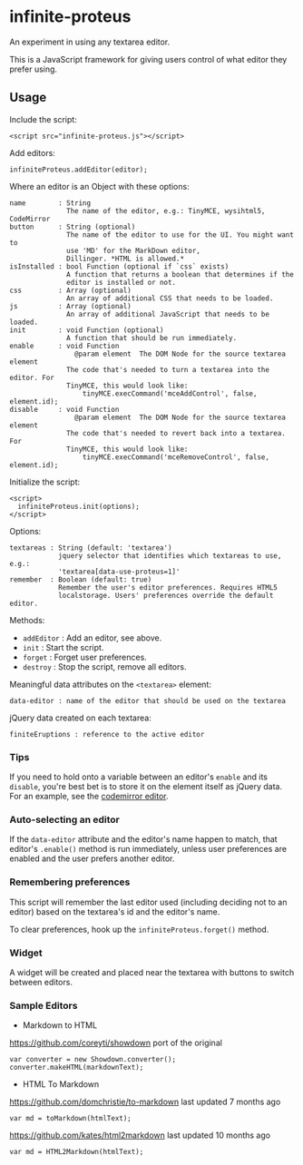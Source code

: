 infinite-proteus
================

An experiment in using any textarea editor.

This is a JavaScript framework for giving users control of what editor they
prefer using.


Usage
-----

Include the script:

    <script src="infinite-proteus.js"></script>

Add editors:

    infiniteProteus.addEditor(editor);

Where an editor is an Object with these options:

    name        : String
                  The name of the editor, e.g.: TinyMCE, wysihtml5, CodeMirror
    button      : String (optional)
                  The name of the editor to use for the UI. You might want to
                  use 'MD' for the MarkDown editor,
                  Dillinger. *HTML is allowed.*
    isInstalled : bool Function (optional if `css` exists)
                  A function that returns a boolean that determines if the
                  editor is installed or not.
    css         : Array (optional)
                  An array of additional CSS that needs to be loaded.
    js          : Array (optional)
                  An array of additional JavaScript that needs to be loaded.
    init        : void Function (optional)
                  A function that should be run immediately.
    enable      : void Function
                    @param element  The DOM Node for the source textarea element
                  The code that's needed to turn a textarea into the editor. For
                  TinyMCE, this would look like:
                      tinyMCE.execCommand('mceAddControl', false, element.id);
    disable     : void Function
                    @param element  The DOM Node for the source textarea element
                  The code that's needed to revert back into a textarea. For
                  TinyMCE, this would look like:
                      tinyMCE.execCommand('mceRemoveControl', false, element.id);


Initialize the script:

    <script>
      infiniteProteus.init(options);
    </script>

Options:

    textareas : String (default: 'textarea')
                jquery selector that identifies which textareas to use, e.g.:
                'textarea[data-use-proteus=1]'
    remember  : Boolean (default: true)
                Remember the user's editor preferences. Requires HTML5
                localstorage. Users' preferences override the default editor.

Methods:

* `addEditor` : Add an editor, see above.
* `init`      : Start the script.
* `forget`    : Forget user preferences.
* `destroy`   : Stop the script, remove all editors.


Meaningful data attributes on the `<textarea>` element:

    data-editor : name of the editor that should be used on the textarea

jQuery data created on each textarea:

    finiteEruptions : reference to the active editor

### Tips

If you need to hold onto a variable between an editor's `enable` and its
`disable`, you're best bet is to store it on the element itself as jQuery data.
For an example, see the [codemirror editor].

  [codemirror editor]: https://github.com/texastribune/infinite-proteus/blob/master/editors/editor.codemirror.js


### Auto-selecting an editor

If the `data-editor` attribute and the editor's name happen to match, that
editor's `.enable()` method is run immediately, unless user preferences are
enabled and the user prefers another editor.

### Remembering preferences

This script will remember the last editor used (including deciding not to an
editor) based on the textarea's id and the editor's name.

To clear preferences, hook up the `infiniteProteus.forget()` method.

### Widget

A widget will be created and placed near the textarea with buttons to switch
between editors.

### Sample Editors

* Markdown to HTML

https://github.com/coreyti/showdown port of the original

    var converter = new Showdown.converter();
    converter.makeHTML(markdownText);


* HTML To Markdown

https://github.com/domchristie/to-markdown last updated 7 months ago

    var md = toMarkdown(htmlText);

https://github.com/kates/html2markdown last updated 10 months ago

    var md = HTML2Markdown(htmlText);

